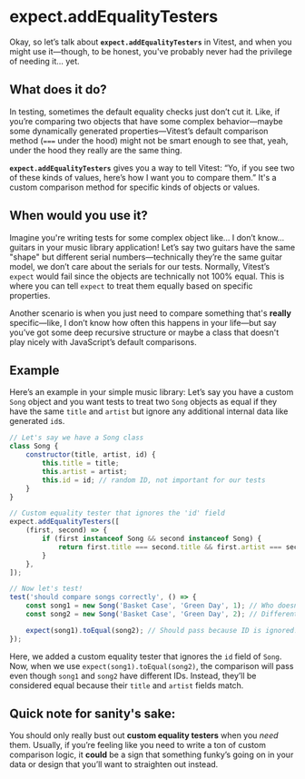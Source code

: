 # expect.addEqualityTesters

Okay, so let’s talk about **`expect.addEqualityTesters`** in Vitest, and when you might use it—though, to be honest, you've probably never had the privilege of needing it… yet.

## What does it do?

In testing, sometimes the default equality checks just don’t cut it. Like, if you’re comparing two objects that have some complex behavior—maybe some dynamically generated properties—Vitest’s default comparison method (`===` under the hood) might not be smart enough to see that, yeah, under the hood they really are the same thing.

**`expect.addEqualityTesters`** gives you a way to tell Vitest: “Yo, if you see two of these kinds of values, here’s how I want you to compare them.” It's a custom comparison method for specific kinds of objects or values.

## When would you use it?

Imagine you're writing tests for some complex object like… I don’t know… guitars in your music library application! Let’s say two guitars have the same "shape" but different serial numbers—technically they’re the same guitar model, we don’t care about the serials for our tests. Normally, Vitest’s `expect` would fail since the objects are technically not 100% equal. This is where you can tell `expect` to treat them equally based on specific properties.

Another scenario is when you just need to compare something that's **really** specific—like, I don’t know how often this happens in your life—but say you’ve got some deep recursive structure or maybe a class that doesn't play nicely with JavaScript’s default comparisons.

## Example

Here’s an example in your simple music library: Let’s say you have a custom `Song` object and you want tests to treat two `Song` objects as equal if they have the same `title` and `artist` but ignore any additional internal data like generated `id`s.

```javascript
// Let's say we have a Song class
class Song {
	constructor(title, artist, id) {
		this.title = title;
		this.artist = artist;
		this.id = id; // random ID, not important for our tests
	}
}

// Custom equality tester that ignores the 'id' field
expect.addEqualityTesters([
	(first, second) => {
		if (first instanceof Song && second instanceof Song) {
			return first.title === second.title && first.artist === second.artist;
		}
	},
]);

// Now let's test!
test('should compare songs correctly', () => {
	const song1 = new Song('Basket Case', 'Green Day', 1); // Who doesn't love this one?!
	const song2 = new Song('Basket Case', 'Green Day', 2); // Different ID, same song otherwise

	expect(song1).toEqual(song2); // Should pass because ID is ignored!
});
```

Here, we added a custom equality tester that ignores the `id` field of `Song`. Now, when we use `expect(song1).toEqual(song2)`, the comparison will pass even though `song1` and `song2` have different IDs. Instead, they’ll be considered equal because their `title` and `artist` fields match.

## Quick note for sanity's sake:

You should only really bust out **custom equality testers** when you _need_ them. Usually, if you’re feeling like you need to write a ton of custom comparison logic, it **could** be a sign that something funky’s going on in your data or design that you’ll want to straighten out instead.

